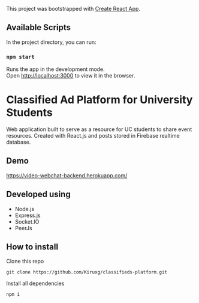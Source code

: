 This project was bootstrapped with [Create React App](https://github.com/facebook/create-react-app).

## Available Scripts

In the project directory, you can run:

### `npm start`

Runs the app in the development mode.<br />
Open [http://localhost:3000](http://localhost:3000) to view it in the browser.

# Classified Ad Platform for University Students

Web application built to serve as a resource for UC students to share event resources. Created with React.js and posts stored in Firebase realtime database.

## Demo

https://video-webchat-backend.herokuapp.com/

## Developed using

- Node.js
- Express.js
- Socket.IO
- PeerJs

## How to install

Clone this repo

    git clone https://github.com/Kiruxg/classifieds-platform.git

Install all dependencies

    npm i
